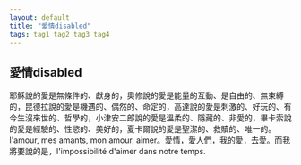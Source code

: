 ```yaml
---
layout: default
title: "愛情disabled"
tags: tag1 tag2 tag3 tag4
---
```


## 愛情disabled



耶穌說的愛是無條件的、獻身的，奧修說的愛是能量的互動、是自由的、無束縛的，昆德拉說的愛是機遇的、偶然的、命定的，高達說的愛是刺激的、好玩的、有今生沒來世的、哲學的，小津安二郎說的愛是溫柔的、隱藏的、非愛的，畢卡索說的愛是經驗的、性慾的、美好的，夏卡爾說的愛是聖潔的、救贖的、唯一的。l'amour, mes amants, mon amour, aimer。愛情，愛人們，我的愛，去愛。而我將要說的是，l'impossibilité d'aimer dans notre temps.
